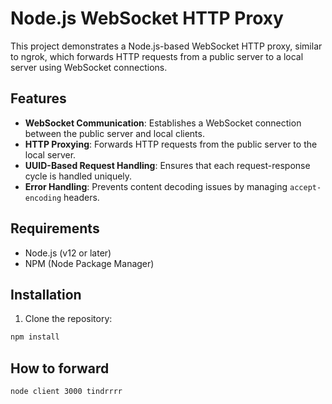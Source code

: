 # Node.js WebSocket HTTP Proxy

This project demonstrates a Node.js-based WebSocket HTTP proxy, similar to ngrok, which forwards HTTP requests from a public server to a local server using WebSocket connections.

## Features

- **WebSocket Communication**: Establishes a WebSocket connection between the public server and local clients.
- **HTTP Proxying**: Forwards HTTP requests from the public server to the local server.
- **UUID-Based Request Handling**: Ensures that each request-response cycle is handled uniquely.
- **Error Handling**: Prevents content decoding issues by managing `accept-encoding` headers.

## Requirements

- Node.js (v12 or later)
- NPM (Node Package Manager)

## Installation

1. Clone the repository:

```bash
npm install
```

## How to forward

```bash
node client 3000 tindrrrr
```